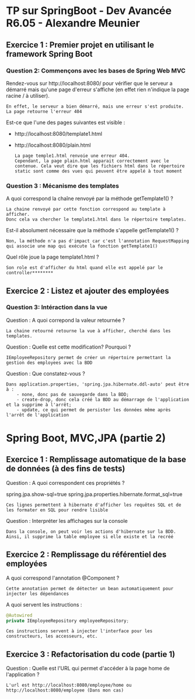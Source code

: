 # TP sur SpringBoot - Dev Avancée R6.05 - Alexandre Meunier


## Exercice 1 : Premier projet en utilisant le framework Spring Boot

### Question 2: Commençons avec les bases de Spring Web MVC

Rendez-vous sur http://localhost:8080/ pour vérifier que le serveur a démarré mais qu'une page d'erreur s'affiche (en effet rien n'indique la page racine / à utiliser).

    En effet, le serveur a bien démarré, mais une erreur s'est produite. La page retourne l'erreur 404

Est-ce que l'une des pages suivantes est visible :
- http://localhost:8080/template1.html
- http://localhost:8080/plain.html


      La page temple1.html renvoie une erreur 404.
      Cependant, la page plain.html apparait correctement avec le contenue. Cela veut dire que les fichiers html dans le répertoire static sont comme des vues qui peuvent être appelé à tout moment

### Question 3 : Mécanisme des templates

A quoi correspond la chaîne renvoyé par la méthode getTemplate1() ?

    La chaine renvoyé par cette fonction correspond au template à afficher. 
    Donc cela va chercher le template1.html dans le répertoire templates.

Est-il absolument nécessaire que la méthode s'appelle getTemplate1() ?

    Non, la méthode n'a pas d'impact car c'est l'annotation RequestMapping qui associe une map qui exécute la fonction getTemplate1()

Quel rôle joue la page template1.html ?

    Son role est d'afficher du html quand elle est appelé par le controller********


## Exercice 2 : Listez et ajouter des employées

### Question 3: Intéraction dans la vue

Question : A quoi correpond la valeur retournée ?

    La chaine retourné retourne la vue à afficher, cherché dans les templates.


Question : Quelle est cette modification? Pourquoi ?
    
    IEmployeeRepository permet de créer un répertoire permettant la gestion des employees avec la BDD

Question : Que constatez-vous ?
    
    Dans application.properties, 'spring.jpa.hibernate.ddl-auto' peut être à :
        - none, donc pas de sauvegarde dans la BDD; 
        - create-drop, donc cela créé la BDD au démarrage de l'application et la supprime à l'arrêt;
        - update, ce qui permet de persister les données même après l'arrêt de l'application 

# Spring Boot, MVC,JPA (partie 2)
## Exercice 1 : Remplissage automatique de la base de données (à des fins de tests)

Question : A quoi correspondent ces propriétés ?

spring.jpa.show-sql=true
spring.jpa.properties.hibernate.format_sql=true

    Ces lignes permettent à hibernate d'afficher les requêtes SQL et de les formater en SQL pour rendre lisible

Question : Interpréter les affichages sur la console

    Dans la console, on peut voir les actions d'hibernate sur la BDD. Ainsi, il supprime la table employee si elle existe et la recréé


## Exercice 2 : Remplissage du référentiel des employées


A quoi correspond l'annotation @Component ?

    Cette annotation permet de détecter un bean automatiquement pour injecter les dépendances


A quoi servent les instructions :

```java
@Autowired
private IEmployeeRepository employeeRepository;
```

    Ces instructions servent à injecter l'interface pour les constructeurs, les accesseurs, etc.


## Exercice 3 : Refactorisation du code (partie 1)

Question : Quelle est l'URL qui permet d'accéder à la page home de l'application ?

    L'url est http://localhost:8080/employee/home ou http://localhost:8080/employee (Dans mon cas)

